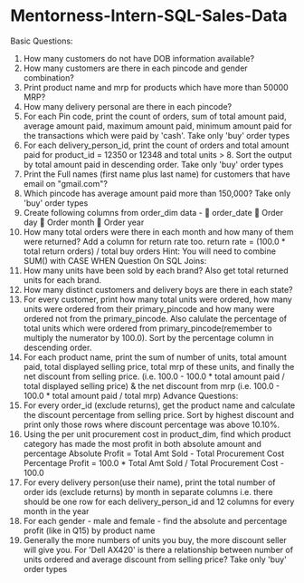 # Mentorness-Intern-SQL-Sales-Data

Basic Questions:
1. How many customers do not have DOB information available?
2. How many customers are there in each pincode and gender combination?
3. Print product name and mrp for products which have more than 50000 MRP?
4. How many delivery personal are there in each pincode?
5. For each Pin code, print the count of orders, sum of total amount paid, average amount
paid, maximum amount paid, minimum amount paid for the transactions which were
paid by 'cash'. Take only 'buy' order types
6. For each delivery_person_id, print the count of orders and total amount paid for
product_id = 12350 or 12348 and total units > 8. Sort the output by total amount paid in
descending order. Take only 'buy' order types
7. Print the Full names (first name plus last name) for customers that have email on
"gmail.com"?
8. Which pincode has average amount paid more than 150,000? Take only 'buy' order
types
9. Create following columns from order_dim data -
 order_date
 Order day
 Order month
 Order year
10. How many total orders were there in each month and how many of them were
returned? Add a column for return rate too.
return rate = (100.0 * total return orders) / total buy orders
Hint: You will need to combine SUM() with CASE WHEN
Question On SQL Joins:
11. How many units have been sold by each brand? Also get total returned units for each
brand.
12. How many distinct customers and delivery boys are there in each state?
13. For every customer, print how many total units were ordered, how many units were
ordered from their primary_pincode and how many were ordered not from the
primary_pincode. Also calulate the percentage of total units which were ordered from
primary_pincode(remember to multiply the numerator by 100.0). Sort by the
percentage column in descending order.
14. For each product name, print the sum of number of units, total amount paid, total
displayed selling price, total mrp of these units, and finally the net discount from selling
price.
(i.e. 100.0 - 100.0 * total amount paid / total displayed selling price) &
the net discount from mrp (i.e. 100.0 - 100.0 * total amount paid / total mrp)
Advance Questions:
15. For every order_id (exclude returns), get the product name and calculate the discount
percentage from selling price. Sort by highest discount and print only those rows where
discount percentage was above 10.10%.
16. Using the per unit procurement cost in product_dim, find which product category has
made the most profit in both absolute amount and percentage
Absolute Profit = Total Amt Sold - Total Procurement Cost
Percentage Profit = 100.0 * Total Amt Sold / Total Procurement Cost - 100.0
17. For every delivery person(use their name), print the total number of order ids (exclude
returns) by month in separate columns i.e. there should be one row for each
delivery_person_id and 12 columns for every month in the year
18. For each gender - male and female - find the absolute and percentage profit (like in
Q15) by product name
19. Generally the more numbers of units you buy, the more discount seller will give you. For
'Dell AX420' is there a relationship between number of units ordered and average
discount from selling price? Take only 'buy' order types

